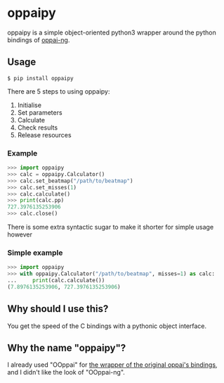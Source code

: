 # oppaipy

oppaipy is a simple object-oriented python3 wrapper around the python bindings of [oppai-ng](https://github.com/Francesco149/oppai-ng).

## Usage
```
$ pip install oppaipy
```

There are 5 steps to using oppaipy:

1. Initialise
2. Set parameters
3. Calculate
4. Check results
5. Release resources

### Example
```python
>>> import oppaipy
>>> calc = oppaipy.Calculator()
>>> calc.set_beatmap("/path/to/beatmap")
>>> calc.set_misses(1)
>>> calc.calculate()
>>> print(calc.pp)
727.3976135253906
>>> calc.close()
```

There is some extra syntactic sugar to make it shorter for simple usage however

### Simple example
```python
>>> import oppaipy
>>> with oppaipy.Calculator("/path/to/beatmap", misses=1) as calc:
...     print(calc.calculate())
(7.8976135253906, 727.3976135253906)
```

## Why should I use this?
You get the speed of the C bindings with a pythonic object interface.

## Why the name "oppaipy"?
I already used "OOppai" for [the wrapper of the original oppai's bindings](https://github.com/Syriiin/OOppai), and I didn't like the look of "OOppai-ng".
